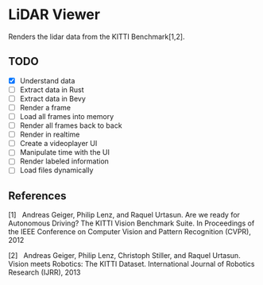 # LiDAR Viewer
Renders the lidar data from the KITTI Benchmark[1,2].

## TODO
- [x] Understand data
- [ ] Extract data in Rust
- [ ] Extract data in Bevy
- [ ] Render a frame
- [ ] Load all frames into memory
- [ ] Render all frames back to back
- [ ] Render in realtime
- [ ] Create a videoplayer UI
- [ ] Manipulate time with the UI
- [ ] Render labeled information
- [ ] Load files dynamically

## References
[1]&nbsp;&nbsp;&nbsp;Andreas Geiger, Philip Lenz, and Raquel Urtasun. Are we ready for Autonomous Driving? The KITTI Vision Benchmark Suite. In Proceedings of the IEEE Conference on Computer Vision and Pattern Recognition (CVPR), 2012

[2]&nbsp;&nbsp;&nbsp;Andreas Geiger, Philip Lenz, Christoph Stiller, and Raquel Urtasun. Vision meets Robotics: The KITTI Dataset. International Journal of Robotics Research (IJRR), 2013